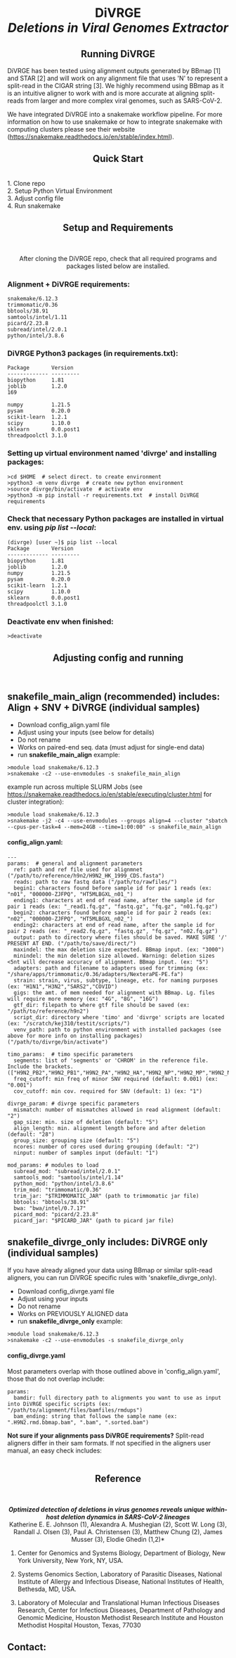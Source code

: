 <h1 align="center">DiVRGE<br> <em>Deletions in Viral Genomes Extractor</em> </h1>

<h2 align="center"> Running DiVRGE </h2>

DiVRGE has been tested using alignment outputs generated by BBmap [1] and STAR [2] and will work on any alignment file that uses 'N' to represent a split-read in the CIGAR string [3]. We highly recommend using BBmap as it is an intuitive aligner to work with and is more accurate at aligning split-reads from larger and more complex viral genomes, such as SARS-CoV-2. 

We have integrated DiVRGE into a snakemake workflow pipeline. For more information on how to use snakemake or how to integrate snakemake with computing clusters please see their website (https://snakemake.readthedocs.io/en/stable/index.html).

<h2 align="center"> Quick Start </h2><br>
1. Clone repo<br>
2. Setup Python Virtual Environment<br>
3. Adjust config file<br>
4. Run snakemake<br>

<h2 align="center"> Setup and Requirements </h2> <br>


<p align="center">
After cloning the DiVRGE repo, check that all required programs and packages listed below are installed.<br>
</p>

### Alignment + DiVRGE requirements:
```
snakemake/6.12.3
trimmomatic/0.36    
bbtools/38.91   
samtools/intel/1.11   
picard/2.23.8   
subread/intel/2.0.1   
python/intel/3.8.6    
```

### DiVRGE Python3 packages (in requirements.txt):
```
Package       Version
------------- ---------
biopython     1.81
joblib        1.2.0
169

numpy         1.21.5
pysam         0.20.0
scikit-learn  1.2.1
scipy         1.10.0
sklearn       0.0.post1
threadpoolctl 3.1.0
```
### Setting up virtual environment named 'divrge' and installing packages: 
```
>cd $HOME  # select direct. to create environment
>python3 -m venv divrge  # create new python environment
>source divrge/bin/activate  # activate env
>python3 -m pip install -r requirements.txt  # install DiVRGE requirements
```

### Check that necessary Python packages are installed in virtual env. using *pip list --local*:<br> 
```
(divrge) [user ~]$ pip list --local
Package       Version
------------- ---------
biopython     1.81
joblib        1.2.0
numpy         1.21.5
pysam         0.20.0
scikit-learn  1.2.1
scipy         1.10.0
sklearn       0.0.post1
threadpoolctl 3.1.0
```

### Deactivate env when finished:<br>
```
>deactivate 
```

<h2 align="center"> Adjusting config and running </h2><br>

## snakefile_main_align (recommended) includes: Align + SNV + DiVRGE (individual samples)<br>

- Download config_align.yaml file
- Adjust using your inputs (see below for details)
- Do not rename
- Works on paired-end seq. data (must adjust for single-end data)
- run **snakefile_main_align** example: 

```
>module load snakemake/6.12.3
>snakemake -c2 --use-envmodules -s snakefile_main_align
```

example run across multiple SLURM Jobs (see https://snakemake.readthedocs.io/en/stable/executing/cluster.html for cluster integration): 
```
>module load snakemake/6.12.3
>snakemake -j2 -c4 --use-envmodules --groups align=4 --cluster "sbatch --cpus-per-task=4 --mem=24GB --time=1:00:00" -s snakefile_main_align
```

#### config_align.yaml: 
```
---
params:  # general and alignment parameters
  ref: path and ref file used for alignmnet ("/path/to/reference/h9n2/H9N2_HK_1999_CDS.fasta") 
  reads: path to raw fastq data ("/path/to/rawfiles/")
  begin1: characters found before sample id for pair 1 reads (ex: "n01", "000000-ZJFPQ", "HT5MLBGXL_n01_")
  ending1: characters at end of read name, after the sample id for pair 1 reads (ex: "_read1.fq.gz", "fastq.gz", "fq.gz", "n01.fq.gz")
  begin2: characters found before sample id for pair 2 reads (ex: "n02", "000000-ZJFPQ", "HT5MLBGXL_n02_")
  ending2: characters at end of read name, after the sample id for pair 2 reads (ex: "_read2.fq.gz", "fastq.gz", "fq.gz", "n02.fq.gz")
  output: path to directory where files should be saved. MAKE SURE '/' PRESENT AT END. ("/path/to/save/direct/")
  maxindel: the max deletion size expected. BBmap input. (ex: "3000")
  minindel: the min deletion size allowed. Warning: deletion sizes <5nt will decrease accuracy of alignment. BBmap input. (ex: "5")
  adapters: path and filename to adapters used for trimming (ex: "/share/apps/trimmomatic/0.36/adapters/NexteraPE-PE.fa")
  strain: strain, virus, subtype, lineage, etc. for naming purposes (ex: "H1N1","H3N2","SARS2","COVID")
  gigs: the amt. of mem needed for alignment with BBmap. Lg. files will require more memory (ex: "4G", "8G", "16G") 
  gtf_dir: filepath to where gtf file should be saved (ex: "/path/to/reference/h9n2")
  script_dir: directory where 'timo' and 'divrge' scripts are located (ex: "/scratch/kej310/testit/scripts/")
  venv_path: path to python environment with installed packages (see above for more info on installing packages) ("/path/to/divrge/bin/activate")

timo_params:  # timo specific parameters
  segments: list of 'segments' or 'CHROM' in the reference file. Include the brackets. (["H9N2_PB2","H9N2_PB1","H9N2_PA","H9N2_HA","H9N2_NP","H9N2_MP","H9N2_NS"])
  freq_cutoff: min freq of minor SNV required (default: 0.001) (ex: "0.001")
  cov_cutoff: min cov. required for SNV (default: 1) (ex: "1")

divrge_param: # divrge specific parameters
  mismatch: number of mismatches allowed in read alignment (default: "2")
  gap_size: min. size of deletion (default: "5")
  align_length: min. alignment length before and after deletion (default: "28")
  group_size: grouping size (default: "5")
  ncores: number of cores used during grouping (default: "2")
  ninput: number of samples input (default: "1")

mod_params: # modules to load
  subread_mod: "subread/intel/2.0.1"
  samtools_mod: "samtools/intel/1.14"
  python_mod: "python/intel/3.8.6"
  trim_mod: "trimmomatic/0.36"
  trim_jar: "$TRIMMOMATIC_JAR" (path to trimmomatic jar file)
  bbtools: "bbtools/38.91"
  bwa: "bwa/intel/0.7.17"
  picard_mod: "picard/2.23.8"
  picard_jar: "$PICARD_JAR" (path to picard jar file)

```

## snakefile_divrge_only includes: DiVRGE only (individual samples)<br>
If you have already aligned your data using BBmap or similar split-read aligners, you can run DiVRGE specific rules with 'snakefile_divrge_only).

- Download config_divrge.yaml file
- Adjust using your inputs
- Do not rename
- Works on PREVIOUSLY ALIGNED data
- run **snakefile_divrge_only** example: 

```
>module load snakemake/6.12.3
>snakemake -c2 --use-envmodules -s snakefile_divrge_only
```

#### config_divrge.yaml
Most parameters overlap with those outlined above in 'config_align.yaml', those that do not overlap include: 
```
params:
  bamdir: full directory path to alignments you want to use as input into DiVRGE specific scripts (ex: "/path/to/alignment/files/bamfiles/rmdups")
  bam_ending: string that follows the sample name (ex: ".H9N2.rmd.bbmap.bam", ".bam", ".sorted.bam")
```

**Not sure if your alignments pass DiVRGE requirements?**
Split-read aligners differ in their sam formats. If not specified in the aligners user manual, an easy check includes: 
```

```
<h2 align="center"> Reference </h2><br>

<p align="center">
<em><strong>Optimized detection of deletions in virus genomes reveals unique within-host deletion dynamics in SARS-CoV-2 lineages</strong></em><br>
Katherine E. E. Johnson (1), Alexandra A. Mushegian (2), Scott W. Long (3), Randall J. Olsen (3), Paul A. Christensen (3), Matthew Chung (2), James Musser (3), Elodie Ghedin (1,2)*
</p>

1. Center for Genomics and Systems Biology, Department of Biology, New York University, New York, NY, USA.<br>

2. Systems Genomics Section, Laboratory of Parasitic Diseases, National Institute of Allergy and Infectious Disease, National Institutes of Health, Bethesda, MD, USA.<br>

3. Laboratory of Molecular and Translational Human Infectious Diseases Research, Center for Infectious Diseases, Department of Pathology and Genomic Medicine, Houston Methodist Research Institute and Houston Methodist Hospital Houston, Texas, 77030 <br>



## Contact: 
